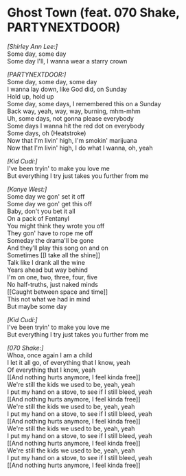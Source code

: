 # Ghost Town (feat. 070 Shake, PARTYNEXTDOOR)

_[Shirley Ann Lee:]_  
Some day, some day  
Some day I'll, I wanna wear a starry crown  

_[PARTYNEXTDOOR:]_  
Some day, some day, some day  
I wanna lay down, like God did, on Sunday  
Hold up, hold up  
Some day, some days, I remembered this on a Sunday  
Back way, yeah, way, way, burning, mhm-mhm  
Uh, some days, not gonna please everybody  
Some days I wanna hit the red dot on everybody  
Some days, oh (Heatstroke)  
Now that I'm livin' high, I'm smokin' marijuana  
Now that I'm livin' high, I do what I wanna, oh, yeah  

_[Kid Cudi:]_  
I've been tryin' to make you love me  
But everything I try just takes you further from me  

_[Kanye West:]_  
Some day we gon' set it off  
Some day we gon' get this off  
Baby, don't you bet it all  
On a pack of Fentanyl  
You might think they wrote you off  
They gon' have to rope me off  
Someday the drama'll be gone  
And they'll play this song on and on  
Sometimes [[I take all the shine]]  
Talk like I drank all the wine  
Years ahead but way behind  
I'm on one, two, three, four, five  
No half-truths, just naked minds  
[[Caught between space and time]]  
This not what we had in mind  
But maybe some day  

_[Kid Cudi:]_  
I've been tryin' to make you love me  
But everything I try just takes you further from me  

_[070 Shake:]_  
Whoa, once again I am a child  
I let it all go, of everything that I know, yeah  
Of everything that I know, yeah  
[[And nothing hurts anymore, I feel kinda free]]  
We're still the kids we used to be, yeah, yeah  
I put my hand on a stove, to see if I still bleed, yeah  
[[And nothing hurts anymore, I feel kinda free]]  
We're still the kids we used to be, yeah, yeah  
I put my hand on a stove, to see if I still bleed, yeah  
[[And nothing hurts anymore, I feel kinda free]]  
We're still the kids we used to be, yeah, yeah  
I put my hand on a stove, to see if I still bleed, yeah  
[[And nothing hurts anymore, I feel kinda free]]  
We're still the kids we used to be, yeah, yeah  
I put my hand on a stove, to see if I still bleed, yeah  
[[And nothing hurts anymore, I feel kinda free]]

